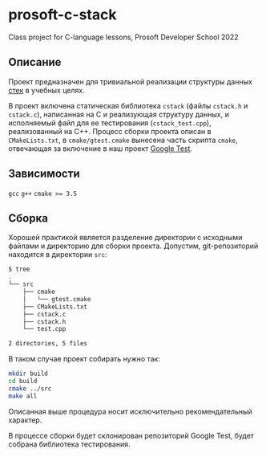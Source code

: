 # prosoft-c-stack
Class project for C-language lessons, Prosoft Developer School 2022

## Описание
Проект предназначен для тривиальной реализации структуры данных [стек](https://neerc.ifmo.ru/wiki/index.php?title=%D0%A1%D1%82%D0%B5%D0%BA) в учебных
целях.

В проект включена статическая библиотека `cstack` (файлы `cstack.h` и `cstack.c`), написанная на C и реализующая структуру данных, и исполняемый файл
для ее тестирования (`cstack_test.cpp`), реализованный на C++. Процесс сборки проекта описан в `CMakeLists.txt`, в `cmake/gtest.cmake` вынесена часть
скрипта `cmake`, отвечающая за включение в наш проект [Google Test](https://github.com/google/googletest).

## Зависимости
`gcc`
`g++`
`cmake >= 3.5`

## Сборка
Хорошей практикой является разделение директории с исходными файлами и директорию для сборки проекта. Допустим, git-репозиторий находится в директории
`src`:
```bash
$ tree
.
└── src
    ├── cmake
    │   └── gtest.cmake
    ├── CMakeLists.txt
    ├── cstack.c
    ├── cstack.h
    └── test.cpp

2 directories, 5 files
```
В таком случае проект собирать нужно так:
```bash
mkdir build
cd build
cmake ../src
make all
```
Описанная выше процедура носит исключительно рекомендательный характер.

В процессе сборки будет склонирован репозиторий Google Test, будет собрана библиотека тестирования.
